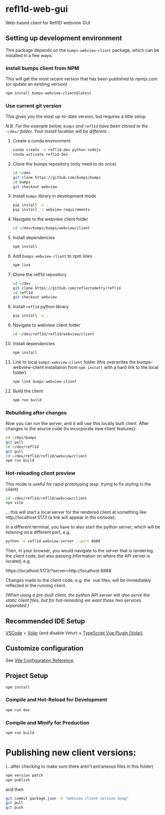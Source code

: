 # refl1d-web-gui

Web-based client for Refl1D webview GUI

## Setting up development environment

This package depends on the `bumps-webview-client` package, which can be installed in a few ways:

### Install bumps client from NPM
This will get the most recent version that has been published to npmjs.com (or update an existing version)

```sh
npm install bumps-webview-client@latest
```

### Use current git version
This gives you the most up-to-date version, but requires a little setup

_N.B. For the example below, `bumps` and `refl1d` have been cloned to the `~/dev/` folder.  Your
install location will be different..._

1. Create a conda environment
    ```sh
    conda create -n refl1d-dev python nodejs
    conda activate refl1d-dev
    ```

1. Clone the bumps repository (only need to do once)
    ```sh
    cd ~/dev
    git clone https://github.com/bumps/bumps
    cd bumps
    git checkout webview
    ```
1. Install `bumps` library in development mode
    ```sh
    pip install -e .
    pip install -r webview-requirements
    ```
1. Navigate to the webview client folder
    ```sh
    cd ~/dev/bumps/bumps/webview/client
    ```
1. Install dependencies
    ```sh
    npm install
    ```
1. Add `bumps-webview-client` to npm links
    ```sh
    npm link
    ```
1. Clone the refl1d repository
    ```sh
    cd ~/dev
    git clone https://github.com/reflectometry/refl1d
    cd refl1d
    git checkout webview
    ```
1. Install `refl1d` python library
    ```sh
    pip install -e .
    ```
1. Navigate to webview client folder
    ```sh
    cd ~/dev/refl1d/refl1d/webview/client
    ```
1. Install dependencies
    ```sh
    npm install
    ```
1. Link to local `bumps-webview-client` folder
   (this overwrites the bumps-webview-client installation from `npm install` with a hard link to the local folder)
    ```sh
    npm link bumps-webview-client
    ```
1. Build the client
    ```sh
    npm run build
    ```

### Rebuilding after changes
Now you can run the server, and it will use this locally built client.  After changes to the source code (to incorporate new client features):
```sh
cd ~/dev/bumps
git pull
cd ~/dev/refl1d
git pull
cd ~/dev/refl1d/refl1d/webview/client
npm run build
```

### Hot-reloading client preview
This mode is useful for rapid prototyping (esp. trying to fix styling in the client)

```sh
cd ~/dev/refl1d/refl1d/webview/client
npx vite
```
... this will start a local server for the rendered client at something like http://localhost:5173 (a link will appear in the console).

In a different terminal, you have to also start the python server, which will be listening on a different port, e.g.
```sh
python -m refl1d.webview.server --port 8888
```

Then, in your browser, you would navigate to the server that is rendering the client code, but also passing information on where the API server is located, e.g.

https://localhost:5173/?server=http://localhost:8888

Changes made to the client code, e.g. the .vue files, will be immediately reflected in the running client.

_(When using a pre-built client, the python API server will also serve the static client files, but for hot-reloading we want those two services separated.)_

## Recommended IDE Setup

[VSCode](https://code.visualstudio.com/) + [Volar](https://marketplace.visualstudio.com/items?itemName=Vue.volar) (and disable Vetur) + [TypeScript Vue Plugin (Volar)](https://marketplace.visualstudio.com/items?itemName=Vue.vscode-typescript-vue-plugin).

## Customize configuration

See [Vite Configuration Reference](https://vitejs.dev/config/).

## Project Setup

```sh
npm install
```

### Compile and Hot-Reload for Development

```sh
npm run dev
```

### Compile and Minify for Production

```sh
npm run build
```

# Publishing new client versions:
(...after checking to make sure there aren't extraneous files in this folder)
```sh
npm version patch
npm publish
```

and then
```sh
git commit package.json -m "webview client version bump"
git pull
git push
```
